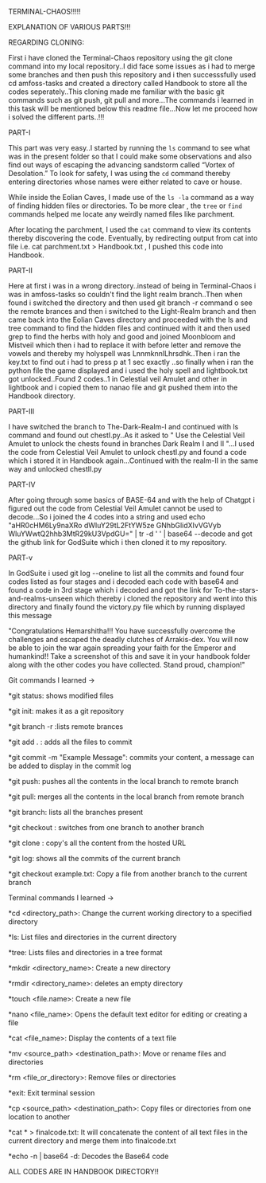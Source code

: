 TERMINAL-CHAOS!!!!!

EXPLANATION OF VARIOUS PARTS!!!

REGARDING CLONING:

First i have cloned the Terminal-Chaos repository using the git clone command into my local repository..I did face some issues as i had to merge some branches and then push this repository and i then successsfully used cd amfoss-tasks and created a directory called Handbook to store all the codes seperately..This cloning made me familiar with the basic git commands such as git push, git pull and more...The commands i learned in this task will be mentioned below this readme file...Now let me proceed how i solved the different parts..!!!



PART-I


This part was very easy..I started by running the `ls` command to see what was in the present folder so that I could make some observations and also find out ways of escaping the advancing sandstorm called “Vortex of Desolation.” To look for safety, I was using the `cd` command thereby entering directories whose names were either related to cave or house.

While inside the Eolian Caves, I made use of the `ls -la` command as a way of  finding hidden files or directories. To be more clear , the `tree` or `find` commands helped me locate any weirdly named  files like parchment.

After locating the parchment, I used the `cat` command to view its contents thereby discovering the  code. Eventually, by redirecting output from cat into file i.e. cat parchment.txt > Handbook.txt , I pushed this code into Handbook.



PART-II

Here at first i was in a wrong directory..instead of being in Terminal-Chaos i was in amfoss-tasks so couldn't find the light realm branch..Then when found i switched the directory and then used git branch -r command o see the remote brances and then i switched to the Light-Realm branch and then came back into the Eolian Caves directory and proceeded with the ls and tree command to find the hidden files and continued with it and then used grep to find the herbs with holy and good and joined Moonbloom and Mistveil which then i had to  replace it with before letter and remove the vowels and thereby my holyspell was LnnmknnlLhrsdhk..Then i ran the key.txt to find out i had to press p at 1 sec exactly ..so finally when i ran the python file the game displayed and i used the holy spell and lightbook.txt got unlocked..Found 2 codes..1 in Celestial veil Amulet and other in lightbook and i copied them to nanao file and git pushed them into the Handbook directory.


PART-III

I have switched the branch to The-Dark-Realm-I and continued with ls command and found out chestI.py..As it asked to " Use the Celestial Veil Amulet to unlock the chests found in branches Dark Realm I and II "...I used the code from Celestial Veil Amulet to unlock chestI.py and found a code which i stored it in Handbook again...Continued with the realm-II in the same way and unlocked chestII.py


PART-IV

After going through some basics of BASE-64 and with the help of Chatgpt i figured out the code from Celestial Veil Amulet cannot be used to decode...So i joined the 4 codes into a string and used echo "aHR0cHM6Ly9naXRo dWIuY29tL2FtYW5ze GNhbGlidXIvVGVyb WluYWwtQ2hhb3MtR29kU3VpdGU=" | tr -d ' ' | base64 --decode
and got the github link for GodSuite which i then cloned it to my repository.


PART-v

In GodSuite i used git log --oneline to list all the commits and found four codes listed as four stages and i decoded each code with base64 and found a code in 3rd stage which i decoded and got the link for To-the-stars-and-realms-unseen which thereby i cloned the repository and went into this directory and finally found the victory.py file which by running displayed this message

 "Congratulations Hemarshitha!!! You have successfully overcome the challenges and escaped the deadly clutches of Arrakis-dex.
You will now be able to join the war again spreading your faith for the Emperor and humankind!!
Take a screenshot of this and save it in your handbook folder along with the other codes you have collected.
Stand proud, champion!"

Git commands I learned ->


*git status: shows modified files

*git init: makes it as a git repository

*git branch -r :lists remote brances

*git add . : adds all the files to commit

*git commit -m "Example Message": commits your content, a message can be added to display in the commit log

*git push: pushes all the contents in the local branch to remote branch

*git pull: merges all the contents in the local branch from remote branch

*git branch: lists all the branches present

*git checkout <branch name>: switches from one branch to another branch

*git clone <url>: copy's all the content from the hosted URL

*git log: shows all the commits of the current branch

*git checkout <branch-from-where-you-want-to-copy> example.txt: Copy a file from another branch to the current branch



Terminal commands I learned ->

*cd <directory_path>: Change the current working directory to a specified directory

*ls: List files and directories in the current directory

*tree: Lists files and directories in a tree format

*mkdir <directory_name>: Create a new directory

*rmdir <directory_name>: deletes an empty directory

*touch <file.name>: Create a new file

*nano <file_name>: Opens the default text editor for editing or creating a file

*cat <file_name>: Display the contents of a text file

*mv <source_path> <destination_path>: Move or rename files and directories

*rm <file_or_directory>: Remove files or directories

*exit: Exit terminal session

*cp <source_path> <destination_path>: Copy files or directories from one location to another

*cat * > finalcode.txt: It will concatenate the content of all text files in the current directory and merge them into finalcode.txt

*echo -n <Base64EncodedStringHere> | base64 -d: Decodes the Base64 code

ALL CODES ARE IN HANDBOOK DIRECTORY!!







               
                 
